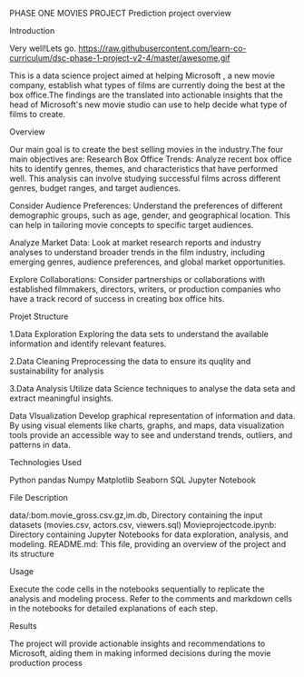 PHASE ONE MOVIES PROJECT
 Prediction project overview

Introduction

Very well!Lets go.
   https://raw.githubusercontent.com/learn-co-curriculum/dsc-phase-1-project-v2-4/master/awesome.gif

This is a data science project aimed at helping Microsoft , a new movie company, establish what types of films are currently doing the best at the box office.The findings are the translated into actionable insights that the head of Microsoft's new movie studio can use to help decide what type of films to create.

  Overview
  
Our main goal is to create the best selling movies in the industry.The four main objectives are:
  Research Box Office Trends:
  Analyze recent box office hits to identify genres, themes, and characteristics that have performed well. This analysis can involve studying successful films across different genres, budget ranges, and target audiences.

Consider Audience Preferences: Understand the preferences of different demographic groups, such as age, gender, and geographical location. This can help in tailoring movie concepts to specific target audiences.

Analyze Market Data: Look at market research reports and industry analyses to understand broader trends in the film industry, including emerging genres, audience preferences, and global market opportunities. 

Explore Collaborations: Consider partnerships or collaborations with established filmmakers, directors, writers, or production companies who have a track record of success in creating box office hits.

Projet Structure

1.Data Exploration
Exploring the data sets to understand the available information  and identify relevant features.

2.Data Cleaning
Preprocessing the data to ensure its quqlity and sustainability for analysis

3.Data Analysis
Utilize data Science techniques to analyse the data seta and extract meaningful insights.

Data VIsualization
Develop  graphical representation of information and data. By using visual elements like charts, graphs, and maps, data visualization tools provide an accessible way to see and understand trends, outliers, and patterns in data.

Technologies Used

Python
pandas
Numpy
Matplotlib
Seaborn
SQL
Jupyter Notebook

File Description

data/:bom.movie_gross.csv.gz,im.db,
Directory containing the input datasets (movies.csv, actors.csv, viewers.sql)
Movieprojectcode.ipynb: Directory containing Jupyter Notebooks for data exploration, analysis, and modeling.
README.md: This file, providing an overview of the project and its structure

Usage

Execute the code cells in the notebooks sequentially to replicate the analysis and modeling process.
Refer to the comments and markdown cells in the notebooks for detailed explanations of each step.

Results

The project will provide actionable insights and recommendations to Microsoft, aiding them in making informed decisions during the movie production process



